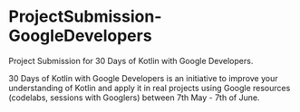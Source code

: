 # ProjectSubmission-GoogleDevelopers
Project Submission for 30 Days of Kotlin with Google Developers.

30 Days of Kotlin with Google Developers is an initiative to improve your 
understanding of Kotlin and apply it in real projects using Google resources
(codelabs, sessions with Googlers) between 7th May - 7th of June.
